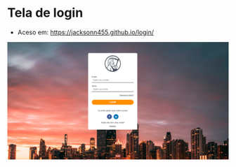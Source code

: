 Tela de login
===============================================

- Aceso em: https://jacksonn455.github.io/login/

 ![](https://github.com/jacksonn455/login/blob/master/tela.png)
